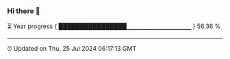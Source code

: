 ### Hi there 👋

⏳ Year progress { ████████████████▁▁▁▁▁▁▁▁▁▁▁▁▁▁ } 56.36 %

---

⏰ Updated on Thu, 25 Jul 2024 06:17:13 GMT
